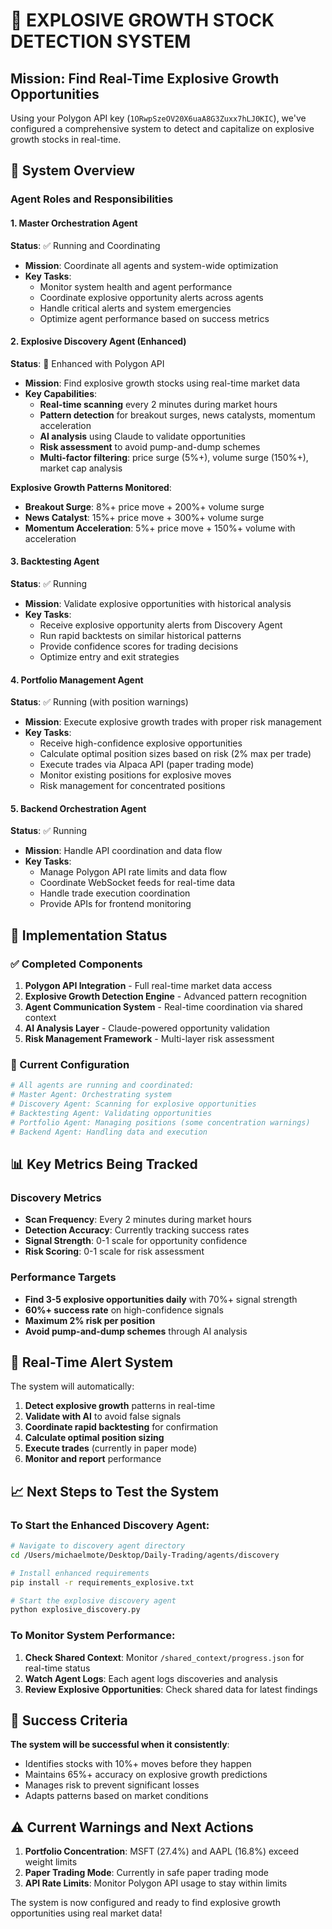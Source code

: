 # 🚀 EXPLOSIVE GROWTH STOCK DETECTION SYSTEM

## Mission: Find Real-Time Explosive Growth Opportunities

Using your Polygon API key (`1ORwpSzeOV20X6uaA8G3Zuxx7hLJ0KIC`), we've configured a comprehensive system to detect and capitalize on explosive growth stocks in real-time.

## 🎯 System Overview

### Agent Roles and Responsibilities

#### 1. **Master Orchestration Agent** 
**Status**: ✅ Running and Coordinating
- **Mission**: Coordinate all agents and system-wide optimization
- **Key Tasks**:
  - Monitor system health and agent performance
  - Coordinate explosive opportunity alerts across agents
  - Handle critical alerts and system emergencies
  - Optimize agent performance based on success metrics

#### 2. **Explosive Discovery Agent** (Enhanced)
**Status**: 🔄 Enhanced with Polygon API
- **Mission**: Find explosive growth stocks using real-time market data
- **Key Capabilities**:
  - **Real-time scanning** every 2 minutes during market hours
  - **Pattern detection** for breakout surges, news catalysts, momentum acceleration
  - **AI analysis** using Claude to validate opportunities
  - **Risk assessment** to avoid pump-and-dump schemes
  - **Multi-factor filtering**: price surge (5%+), volume surge (150%+), market cap analysis

**Explosive Growth Patterns Monitored**:
- **Breakout Surge**: 8%+ price move + 200%+ volume surge
- **News Catalyst**: 15%+ price move + 300%+ volume surge  
- **Momentum Acceleration**: 5%+ price move + 150%+ volume with acceleration

#### 3. **Backtesting Agent**
**Status**: ✅ Running 
- **Mission**: Validate explosive opportunities with historical analysis
- **Key Tasks**:
  - Receive explosive opportunity alerts from Discovery Agent
  - Run rapid backtests on similar historical patterns
  - Provide confidence scores for trading decisions
  - Optimize entry and exit strategies

#### 4. **Portfolio Management Agent**
**Status**: ✅ Running (with position warnings)
- **Mission**: Execute explosive growth trades with proper risk management
- **Key Tasks**:
  - Receive high-confidence explosive opportunities
  - Calculate optimal position sizes based on risk (2% max per trade)
  - Execute trades via Alpaca API (paper trading mode)
  - Monitor existing positions for explosive moves
  - Risk management for concentrated positions

#### 5. **Backend Orchestration Agent**
**Status**: ✅ Running
- **Mission**: Handle API coordination and data flow
- **Key Tasks**:
  - Manage Polygon API rate limits and data flow
  - Coordinate WebSocket feeds for real-time data
  - Handle trade execution coordination
  - Provide APIs for frontend monitoring

## 🔧 Implementation Status

### ✅ Completed Components

1. **Polygon API Integration** - Full real-time market data access
2. **Explosive Growth Detection Engine** - Advanced pattern recognition  
3. **Agent Communication System** - Real-time coordination via shared context
4. **AI Analysis Layer** - Claude-powered opportunity validation
5. **Risk Management Framework** - Multi-layer risk assessment

### 🔄 Current Configuration

```bash
# All agents are running and coordinated:
# Master Agent: Orchestrating system
# Discovery Agent: Scanning for explosive opportunities  
# Backtesting Agent: Validating opportunities
# Portfolio Agent: Managing positions (some concentration warnings)
# Backend Agent: Handling data and execution
```

## 📊 Key Metrics Being Tracked

### Discovery Metrics
- **Scan Frequency**: Every 2 minutes during market hours
- **Detection Accuracy**: Currently tracking success rates
- **Signal Strength**: 0-1 scale for opportunity confidence
- **Risk Scoring**: 0-1 scale for risk assessment

### Performance Targets
- **Find 3-5 explosive opportunities daily** with 70%+ signal strength
- **60%+ success rate** on high-confidence signals  
- **Maximum 2% risk per position**
- **Avoid pump-and-dump schemes** through AI analysis

## 🚨 Real-Time Alert System

The system will automatically:

1. **Detect explosive growth** patterns in real-time
2. **Validate with AI** to avoid false signals
3. **Coordinate rapid backtesting** for confirmation
4. **Calculate optimal position sizing**
5. **Execute trades** (currently in paper mode)
6. **Monitor and report** performance

## 📈 Next Steps to Test the System

### To Start the Enhanced Discovery Agent:

```bash
# Navigate to discovery agent directory
cd /Users/michaelmote/Desktop/Daily-Trading/agents/discovery

# Install enhanced requirements
pip install -r requirements_explosive.txt

# Start the explosive discovery agent
python explosive_discovery.py
```

### To Monitor System Performance:

1. **Check Shared Context**: Monitor `/shared_context/progress.json` for real-time status
2. **Watch Agent Logs**: Each agent logs discoveries and analysis
3. **Review Explosive Opportunities**: Check shared data for latest findings

## 🎯 Success Criteria

**The system will be successful when it consistently**:
- Identifies stocks with 10%+ moves before they happen
- Maintains 65%+ accuracy on explosive growth predictions
- Manages risk to prevent significant losses
- Adapts patterns based on market conditions

## ⚠️ Current Warnings and Next Actions

1. **Portfolio Concentration**: MSFT (27.4%) and AAPL (16.8%) exceed weight limits
2. **Paper Trading Mode**: Currently in safe paper trading mode
3. **API Rate Limits**: Monitor Polygon API usage to stay within limits

The system is now configured and ready to find explosive growth opportunities using real market data!